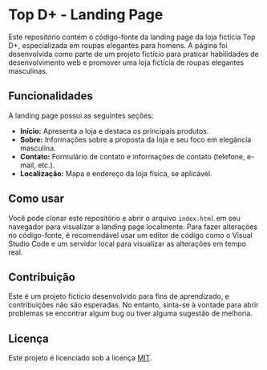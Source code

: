 # Top D+ - Landing Page

Este repositório contém o código-fonte da landing page da loja fictícia Top D+, especializada em roupas elegantes para homens. A página foi desenvolvida como parte de um projeto fictício para praticar habilidades de desenvolvimento web e promover uma loja fictícia de roupas elegantes masculinas.

## Funcionalidades

A landing page possui as seguintes seções:

- **Início:** Apresenta a loja e destaca os principais produtos.
- **Sobre:** Informações sobre a proposta da loja e seu foco em elegância masculina.
- **Contato:** Formulário de contato e informações de contato (telefone, e-mail, etc.).
- **Localização:** Mapa e endereço da loja física, se aplicável.

## Como usar

Você pode clonar este repositório e abrir o arquivo `index.html` em seu navegador para visualizar a landing page localmente. Para fazer alterações no código-fonte, é recomendável usar um editor de código como o Visual Studio Code e um servidor local para visualizar as alterações em tempo real.

## Contribuição

Este é um projeto fictício desenvolvido para fins de aprendizado, e contribuições não são esperadas. No entanto, sinta-se à vontade para abrir problemas se encontrar algum bug ou tiver alguma sugestão de melhoria.

## Licença

Este projeto é licenciado sob a licença [MIT](https://opensource.org/licenses/MIT).

